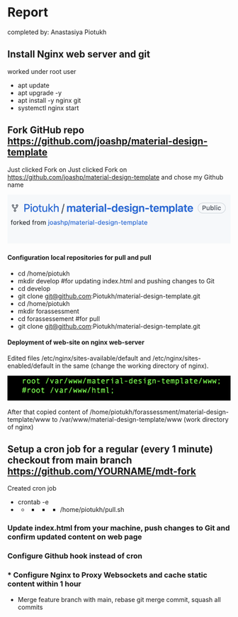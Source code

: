 # Report

completed by: Anastasiya Piotukh

## Install Nginx web server and git
worked under root user
* apt update
* apt upgrade -y
* apt install -y nginx git
* systemctl nginx start
  
## Fork GitHub repo https://github.com/joashp/material-design-template
Just clicked Fork on Just clicked Fork on https://github.com/joashp/material-design-template and chose my Github name

![Alt text](https://github.com/Piotukh/weekly-assessments/blob/main/1.png)

#### Configuration local repositories for pull and pull
* cd /home/piotukh
* mkdir develop #for updating index.html and pushing changes to Git
* cd develop
* git clone git@github.com:Piotukh/material-design-template.git
* cd /home/piotukh
* mkdir forassessment
* cd forassessement #for pull
* git clone git@github.com:Piotukh/material-design-template.git

#### Deployment of web-site on nginx web-server 

Edited files /etc/nginx/sites-available/default and /etc/nginx/sites-enabled/default in the same (change the working directory of nginx).

![Alt text](https://github.com/Piotukh/weekly-assessments/blob/main/2.png)

After that copied content of /home/piotukh/forassessment/material-design-template/www to /var/www/material-design-template/www (work directory of nginx)

## Setup a cron job for a regular (every 1 minute) checkout from main branch https://github.com/YOURNAME/mdt-fork
Created cron job
* crontab -e
* * * * * /home/piotukh/pull.sh



### Update index.html from your machine, push changes to Git and confirm updated content on web page

### Configure Github hook instead of cron

### * Configure Nginx to Proxy Websockets and cache static content within 1 hour

* Merge feature branch with main, rebase git merge commit, squash all commits

